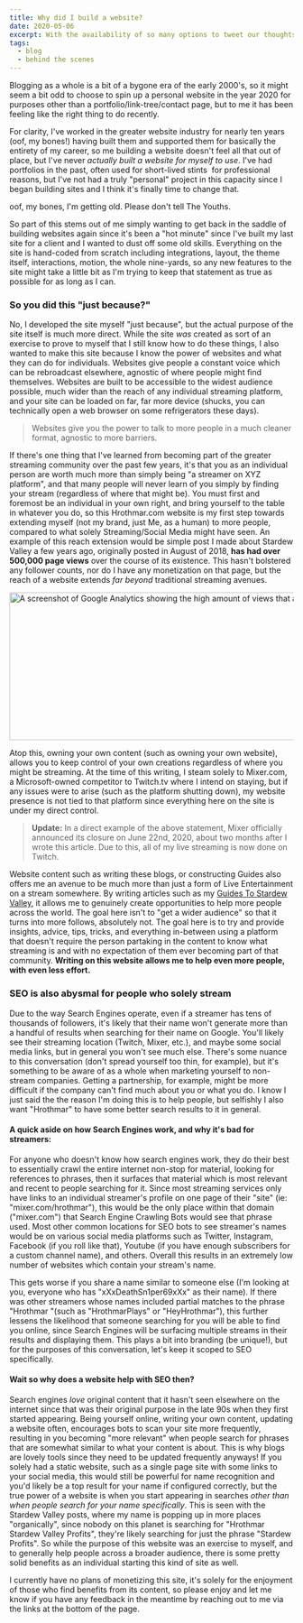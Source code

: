 ```yaml
---
title: Why did I build a website?
date: 2020-05-06
excerpt: With the availability of so many options to tweet our thoughts and stream to friends, why did I choose to make Hrothmar.com? 
tags:
  - blog
  - behind the scenes
---
```


Blogging as a whole is a bit of a bygone era of the early 2000's, so it might seem a bit odd to choose to spin up a personal website in the year 2020 for purposes other than a portfolio/link-tree/contact page, but to me it has been feeling like the right thing to do recently.

For clarity, I've worked in the greater website industry for nearly ten years (oof, my bones!) having built them and supported them for basically the entirety of my career, so me building a website doesn't feel all that out of place, but I've never <em>actually built a website for myself to use</em>. I've had portfolios in the past, often used for short-lived stints  for professional reasons, but I've not had a truly "personal" project in this capacity since I began building sites and I think it's finally time to change that.

oof, my bones, I'm getting old. Please don't tell The Youths.

So part of this stems out of me simply wanting to get back in the saddle of building websites again since it's been a "hot minute" since I've built my last site for a client and I wanted to dust off some old skills. Everything on the site is hand-coded from scratch including integrations, layout, the theme itself, interactions, motion, the whole nine-yards, so any new features to the site might take a little bit as I'm trying to keep that statement as true as possible for as long as I can.

<h3>So you did this "just because?"</h3>
No, I developed the site myself "just because", but the actual purpose of the site itself is much more direct. While the site <em>was</em> created as sort of an exercise to prove to myself that I still know how to do these things, I also wanted to make this site because I know the power of websites and what they can do for individuals. Websites give people a constant voice which can be rebroadcast elsewhere, agnostic of where people might find themselves. Websites are built to be accessible to the widest audience possible, much wider than the reach of any individual streaming platform, and your site can be loaded on far, far more device (shucks, you can technically open a web browser on some refrigerators these days).

<blockquote>Websites give you the power to talk to more people in a much cleaner format, agnostic to more barriers.</blockquote>

If there's one thing that I've learned from becoming part of the greater streaming community over the past few years, it's that you as an individual person are worth much more than simply being "a streamer on XYZ platform", and that many people will never learn of you simply by finding your stream (regardless of where that might be). You must first and foremost be an individual in your own right, and bring yourself to the table in whatever you do, so this Hrothmar.com website is my first step towards extending myself (not my brand, just Me, as a human) to more people, compared to what solely Streaming/Social Media might have seen. An example of this reach extension would be simple post I made about Stardew Valley a few years ago, originally posted in August of 2018, <strong>has had over 500,000 page views</strong> over the course of its existence. This hasn't bolstered any follower counts, nor do I have any monetization on that page, but the reach of a website extends <em>far beyond</em> traditional streaming avenues.

<img src="https://hrothmar.com/wp-content/uploads/2020/05/why-make-a-site_stats.jpg" alt="A screenshot of Google Analytics showing the high amount of views that a single blog post can get, totaling over half a million in two years." width="1200" height="262" />

Atop this, owning your own content (such as owning your own website), allows you to keep control of your own creations regardless of where you might be streaming. At the time of this writing, I steam solely to Mixer.com, a Microsoft-owned competitor to Twitch.tv where I intend on staying, but if any issues were to arise (such as the platform shutting down), my website presence is not tied to that platform since everything here on the site is under my direct control.

<blockquote><strong>Update:</strong> In a direct example of the above statement, Mixer officially announced its closure on June 22nd, 2020, about two months after I wrote this article. Due to this, all of my live streaming is now done on Twitch.</blockquote>

Website content such as writing these blogs, or constructing Guides also offers me an avenue to be much more than just a form of Live Entertainment on a stream somewhere. By writing articles such as my <a href="https://hrothmar.com/categories/stardew-valley/">Guides To Stardew Valley</a>, it allows me to genuinely create opportunities to help more people across the world. The goal here isn't to "get a wider audience" so that it turns into more follows, absolutely not. The goal here is to try and provide insights, advice, tips, tricks, and everything in-between using a platform that doesn't require the person partaking in the content to know what streaming is and with no expectation of them ever becoming part of that community. <strong>Writing on this website allows me to help even more people, with even less effort.</strong>

<h3>SEO is also abysmal for people who solely stream</h3>
Due to the way Search Engines operate, even if a streamer has tens of thousands of followers, it's likely that their name won't generate more than a handful of results when searching for their name on Google. You'll likely see their streaming location (Twitch, Mixer, etc.), and maybe some social media links, but in general you won't see much else. There's some nuance to this conversation (don't spread yourself too thin, for example), but it's something to be aware of as a whole when marketing yourself to non-stream companies. Getting a partnership, for example, might be more difficult if the company can't find much about you or what you do. I know I just said the the reason I'm doing this is to help people, but selfishly I also want "Hrothmar" to have some better search results to it in general.

<h4>A quick aside on how Search Engines work, and why it's bad for streamers:</h4>
For anyone who doesn't know how search engines work, they do their best to essentially crawl the entire internet non-stop for material, looking for references to phrases, then it surfaces that material which is most relevant and recent to people searching for it. Since most streaming services only have links to an individual streamer's profile on one page of their "site" (ie: "mixer.com/hrothmar"), this would be the only place within that domain ("mixer.com") that Search Engine Crawling Bots would see that phrase used. Most other common locations for SEO bots to see streamer's names would be on various social media platforms such as Twitter, Instagram, Facebook (if you roll like that), Youtube (if you have enough subscribers for a custom channel name), and others. Overall this results in an extremely low number of websites which contain your stream's name.

This gets worse if you share a name similar to someone else (I'm looking at you, everyone who has "xXxDeathSn1per69xXx" as their name). If there was other streamers whose names included partial matches to the phrase "Hrothmar "(such as "HrothmarPlays" or "HeyHrothmar"), this further lessens the likelihood that someone searching for you will be able to find you online, since Search Engines will be surfacing multiple streams in their results and displaying them. This plays a bit into branding (be unique!), but for the purposes of this conversation, let's keep it scoped to SEO specifically.

<h4>Wait so why does a website help with SEO then?</h4>
Search engines <em>love</em> original content that it hasn't seen elsewhere on the internet since that was their original purpose in the late 90s when they first started appearing. Being yourself online, writing your own content, updating a website often, encourages bots to scan your site more frequently, resulting in you becoming "more relevant" when people search for phrases that are somewhat similar to what your content is about. This is why blogs are lovely tools since they need to be updated frequently anyways! If you solely had a static website, such as a single page site with some links to your social media, this would still be powerful for name recognition and you'd likely be a top result for your name if configured correctly, but the true power of a website is when you start appearing in searches <em>other than when people search for your name specifically</em>. This is seen with the Stardew Valley posts, where my name is popping up in more places "organically", since nobody on this planet is searching for "Hrothmar Stardew Valley Profits", they're likely searching for just the phrase "Stardew Profits". So while the purpose of this website was an exercise to myself, and to generally help people across a broader audience, there is some pretty solid benefits as an individual starting this kind of site as well.

I currently have no plans of monetizing this site, it's solely for the enjoyment of those who find benefits from its content, so please enjoy and let me know if you have any feedback in the meantime by reaching out to me via the links at the bottom of the page.